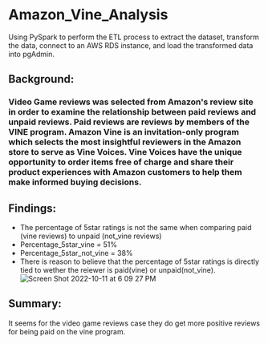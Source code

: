 # Amazon_Vine_Analysis
Using PySpark to perform the ETL process to extract the dataset, transform the data, connect to an AWS RDS instance, and load the transformed data into pgAdmin.

## Background:
### Video Game reviews was selected from Amazon's review site in order to examine the relationship between paid reviews and unpaid reviews. Paid reviews are reviews by members of the VINE program. Amazon Vine is an invitation-only program which selects the most insightful reviewers in the Amazon store to serve as Vine Voices. Vine Voices have the unique opportunity to order items free of charge and share their product experiences with Amazon customers to help them make informed buying decisions.

## Findings:
- The percentage of 5star ratings is not the same when comparing paid (vine reviews) to unpaid (not_vine reviews)
- Percentage_5star_vine = 51%
- Percentage_5star_not_vine = 38%
- There is reason to believe that the percentage of 5star ratings is directly tied to wether the reiewer is paid(vine) or unpaid(not_vine).
![Screen Shot 2022-10-11 at 6 09 27 PM](https://user-images.githubusercontent.com/105253626/195207640-8b2ece79-af5b-461b-a20d-1fb565eb162e.png)

## Summary:
It seems for the video game reviews case they do get more positive reviews for being paid on the vine program.

